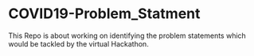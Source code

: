 # COVID19-Problem_Statment
This Repo is about working on identifying the problem statements which would be tackled by the virtual Hackathon.
